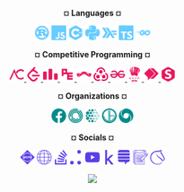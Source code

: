 <p align="center"> <b>¤ Languages ¤</b></p>
<p align="center">
  <img height="26px" src="lang/lang-rust.svg">
  <img height="26px" src="lang/lang-javascript.svg">
  <img height="26px" src="lang/lang-cpp.svg">
  <img height="26px" src="lang/lang-python.svg">
  <img height="26px" src="lang/lang-haskell.svg">
  <img height="26px" src="lang/lang-typescript.svg">
  <img height="26px" src="lang/lang-golang.svg">
</p>

<p align="center"> <b>¤ Competitive Programming ¤</b></p>
<p align="center">
  <a href="https://atcoder.jp/users/<>"> <img height="26px" src="cp/cp-atcoder.svg"> </a>
  <a href="https://leetcode.com/<>"> <img height="26px" src="cp/cp-leetcode.svg"> </a>
  <a href="https://codeforces.com/profile/<>"> <img height="26px" src="cp/cp-codeforces.svg"> </a>
  <a href="https://projecteuler.net/profile/<>.png"> <img height="26px" src="cp/cp-projecteuler.svg"> </a>
  <a href="https://www.topcoder.com/members/<>"> <img height="26px" src="cp/cp-topcoder.svg"> </a>
  <a href="https://open.kattis.com/users/<>"> <img height="26px" src="cp/cp-kattis.svg"> </a>
  <a href="https://auth.geeksforgeeks.org/user/<>"> <img height="26px" src="cp/cp-geeksforgeeks.svg"> </a>
  <a href="https://www.codechef.com/users/<>"> <img height="26px" src="cp/cp-codechef.svg"> </a>
  <a href="https://binarysearch.com/@/<>"> <img height="26px" src="cp/cp-binarysearch.svg"> </a>
  <a href="https://www.spoj.com/users/<>"> <img height="26px" src="cp/cp-spoj.svg"> </a>
</p>

<p align="center"> <b>¤ Organizations ¤</b></p>
<p align="center">
  <img height="26px" src="org/org-facebook.svg">
  <img height="26px" src="org/org-janestreet.svg">
  <img height="26px" src="org/org-mila.svg">
  <img height="26px" src="org/org-jump.svg">
  <img height="26px" src="org/org-deepmind.svg">
</p>

<p align="center"> <b>¤ Socials ¤</b></p>
<p align="center">
  <img height="26px" src="soc/soc-acm.svg">
  <img height="26px" src="soc/soc-website.svg">
  <img height="26px" src="soc/soc-stackoverflow.svg"><img height="26px" src="soc/soc-jovianai.svg">
  <img height="26px" src="soc/soc-youtube.svg">
  <img height="26px" src="soc/soc-kaggle.svg"><img height="26px" src="soc/soc-mathoverflow.svg">
  <img height="26px" src="soc/soc-blog.svg">
  <img height="26px" src="soc/soc-lichess.svg">
</p>

<p align="center">
  <img height="52px" src="https://img.pokemondb.net/sprites/heartgold-soulsilver/shiny/snorlax.png">
</p>
